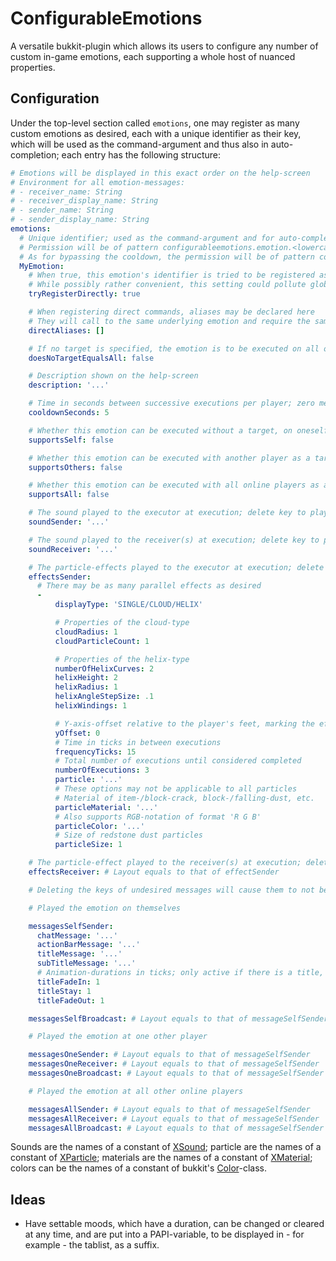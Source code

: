 # ConfigurableEmotions

A versatile bukkit-plugin which allows its users to configure any number of custom in-game emotions, each supporting a whole host of nuanced properties.

## Configuration

Under the top-level section called `emotions`, one may register as many custom emotions as desired, each with a unique identifier as their key, which will be used as the command-argument and thus also in auto-completion; each entry has the following structure:

```yaml
# Emotions will be displayed in this exact order on the help-screen
# Environment for all emotion-messages:
# - receiver_name: String
# - receiver_display_name: String
# - sender_name: String
# - sender_display_name: String
emotions:
  # Unique identifier; used as the command-argument and for auto-completion; cannot contain spaces
  # Permission will be of pattern configurableemotions.emotion.<lowercase_identifier>; in this case: configurableemotions.emotion.myemotion
  # As for bypassing the cooldown, the permission will be of pattern configurableemotions.bypass-cooldown.<lowercase_identifier>; in this case: configurableemotions.bypass-cooldown.myemotion
  MyEmotion:
    # When true, this emotion's identifier is tried to be registered as a direct command, e.g. /hug
    # While possibly rather convenient, this setting could pollute global namespace, so it defaults to false
    tryRegisterDirectly: true

    # When registering direct commands, aliases may be declared here
    # They will call to the same underlying emotion and require the same permission
    directAliases: []

    # If no target is specified, the emotion is to be executed on all online players
    doesNoTargetEqualsAll: false

    # Description shown on the help-screen
    description: '...'

    # Time in seconds between successive executions per player; zero means no cooldown
    cooldownSeconds: 5

    # Whether this emotion can be executed without a target, on oneself
    supportsSelf: false

    # Whether this emotion can be executed with another player as a target
    supportsOthers: false

    # Whether this emotion can be executed with all online players as a target
    supportsAll: false

    # The sound played to the executor at execution; delete key to play no sound
    soundSender: '...'

    # The sound played to the receiver(s) at execution; delete key to play no sound
    soundReceiver: '...'

    # The particle-effects played to the executor at execution; delete section to play no effect
    effectsSender:
      # There may be as many parallel effects as desired
      -
          displayType: 'SINGLE/CLOUD/HELIX'

          # Properties of the cloud-type
          cloudRadius: 1
          cloudParticleCount: 1

          # Properties of the helix-type
          numberOfHelixCurves: 2
          helixHeight: 2
          helixRadius: 1
          helixAngleStepSize: .1
          helixWindings: 1

          # Y-axis-offset relative to the player's feet, marking the effect's origin
          yOffset: 0
          # Time in ticks in between executions
          frequencyTicks: 15
          # Total number of executions until considered completed
          numberOfExecutions: 3
          particle: '...'
          # These options may not be applicable to all particles
          # Material of item-/block-crack, block-/falling-dust, etc.
          particleMaterial: '...'
          # Also supports RGB-notation of format 'R G B'
          particleColor: '...'
          # Size of redstone dust particles
          particleSize: 1

    # The particle-effect played to the receiver(s) at execution; delete section to play no effect
    effectsReceiver: # Layout equals to that of effectSender

    # Deleting the keys of undesired messages will cause them to not be displayed

    # Played the emotion on themselves

    messagesSelfSender:
      chatMessage: '...'
      actionBarMessage: '...'
      titleMessage: '...'
      subTitleMessage: '...'
      # Animation-durations in ticks; only active if there is a title, a subtitle, or both
      titleFadeIn: 1
      titleStay: 1
      titleFadeOut: 1

    messagesSelfBroadcast: # Layout equals to that of messageSelfSender

    # Played the emotion at one other player

    messagesOneSender: # Layout equals to that of messageSelfSender
    messagesOneReceiver: # Layout equals to that of messageSelfSender
    messagesOneBroadcast: # Layout equals to that of messageSelfSender

    # Played the emotion at all other online players

    messagesAllSender: # Layout equals to that of messageSelfSender
    messagesAllReceiver: # Layout equals to that of messageSelfSender
    messagesAllBroadcast: # Layout equals to that of messageSelfSender
```

Sounds are the names of a constant of [XSound](https://github.com/CryptoMorin/XSeries/blob/master/src/main/java/com/cryptomorin/xseries/XSound.java); particle are the names of a constant of [XParticle](https://github.com/CryptoMorin/XSeries/blob/master/src/main/java/com/cryptomorin/xseries/particles/XParticle.java); materials are the names of a constant of [XMaterial](https://github.com/CryptoMorin/XSeries/blob/master/src/main/java/com/cryptomorin/xseries/XMaterial.java); colors can be the names of a constant of bukkit's [Color](https://hub.spigotmc.org/javadocs/bukkit/org/bukkit/Color.html)-class.

## Ideas

- Have settable moods, which have a duration, can be changed or cleared at any time, and are put into a PAPI-variable, to be displayed in - for example - the tablist, as a suffix.